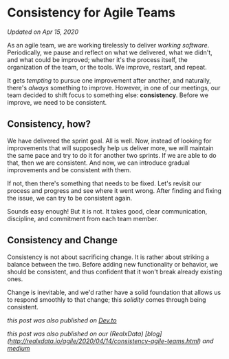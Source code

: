 # Consistency for Agile Teams
_Updated on Apr 15, 2020_

As an agile team, we are working tirelessly to deliver _working software_. Periodically, we pause and reflect on what we delivered, what we didn't, and what could be improved; whether it's the process itself, the organization of the team, or the tools. We improve, restart, and repeat.

It gets _tempting_ to pursue one improvement after another, and naturally, there's _always_ something to improve. However, in one of our meetings, our team decided to shift focus to something else: **consistency**. Before we improve, we need to be consistent.

## Consistency, how?

We have delivered the sprint goal. All is well. Now, instead of looking for improvements that will supposedly help us deliver more, we will maintain the same pace and try to do it for another two sprints. If we are able to do that, then we are consistent. And now, we can introduce gradual improvements and be consistent with them.

If not, then there's something that needs to be fixed. Let's revisit our process and progress and see where it went wrong. After finding and fixing the issue, we can try to be consistent again.

Sounds easy enough! But it is not. It takes good, clear communication, discipline, and commitment from each team member.

## Consistency and Change

Consistency is not about sacrificing change. It is rather about striking a balance between the two. Before adding new functionality or behavior, we should be consistent, and thus confident that it won't break already existing ones.

Change is inevitable, and we'd rather have a solid foundation that allows us to respond smoothly to that change; this _solidity_ comes through being consistent.

_this post was also published on [Dev.to](https://dev.to/amrrbakry/consistency-for-agile-teams-2p2g)_

_this post was also published on our (RealxData) [blog] (http://realxdata.io/agile/2020/04/14/consistency-agile-teams.html) and [medium](https://medium.com/@amrrbakry/consistency-for-agile-teams-a96734739366)_
